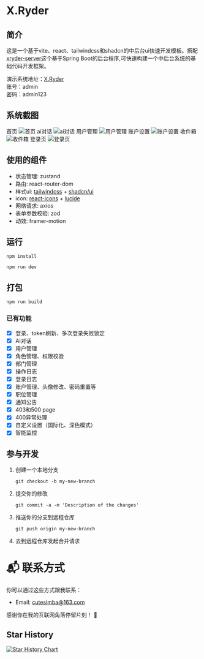 # X.Ryder
## 简介
这是一个基于vite、react、tailwindcss和shadcn的中后台ui快速开发模板。搭配[xryder-server](https://github.com/pipijoe/xryder-server)这个基于Spring Boot的后台程序,可快速构建一个中后台系统的基础代码开发框架。

演示系统地址：[X.Ryder](https://xryder.cn)  
账号：admin  
密码：admin123
## 系统截图
首页
![首页](https://github.com/pipijoe/xryder-web/blob/main/src/assets/examples/wechat_2024-12-03_100104_397.png)
ai对话
![ai对话](https://github.com/pipijoe/xryder-web/blob/main/src/assets/examples/wechat_2024-12-03_100305_969.png)
用户管理
![用户管理](https://github.com/pipijoe/xryder-web/blob/main/src/assets/examples/wechat_2024-12-03_100324_346.png)
账户设置
![账户设置](https://github.com/pipijoe/xryder-web/blob/main/src/assets/examples/wechat_2024-12-03_100359_310.png)
收件箱
![收件箱](https://github.com/pipijoe/xryder-web/blob/main/src/assets/examples/wechat_2024-12-03_100411_159.png)
登录页
![登录页](https://github.com/pipijoe/xryder-web/blob/main/src/assets/examples/wechat_2024-12-03_100430_003.png)

## 使用的组件
- 状态管理: zustand
- 路由: react-router-dom
- 样式ui: [tailwindcss](https://tailwindcss.com/docs/installation) + [shadcn/ui](https://ui.shadcn.com/)
- icon: [react-icons](https://react-icons.github.io/react-icons/) + [lucide](https://lucide.dev/icons/)
- 网络请求: axios
- 表单参数校验: zod 
- 动效: framer-motion

## 运行
```shell
npm install

npm run dev
```

## 打包
```shell
npm run build
```

### 已有功能
- [x] 登录、token刷新、多次登录失败锁定
- [x] AI对话
- [x] 用户管理
- [x] 角色管理、权限校验
- [x] 部门管理
- [x] 操作日志
- [x] 登录日志
- [x] 账户管理、头像修改、密码重置等
- [x] 职位管理
- [x] 通知公告
- [x] 403和500 page
- [x] 400异常处理
- [x] 自定义设置（国际化、深色模式）
- [x] 智能监控

## 参与开发
1. 创建一个本地分支
    ```git
   git checkout -b my-new-branch
    ```
2. 提交你的修改
    ```shell
    git commit -a -m 'Description of the changes'
    ```
3. 推送你的分支到远程仓库
    ```shell
    git push origin my-new-branch
    ```
4. 去到远程仓库发起合并请求

# 📬 联系方式

你可以通过这些方式跟我联系：

- Email: cutesimba@163.com

感谢你在我的互联网角落停留片刻！ 💫

## Star History

[![Star History Chart](https://api.star-history.com/svg?repos=pipijoe/xryder-web&type=Date)](https://star-history.com/#pipijoe/xryder-web&Date)
